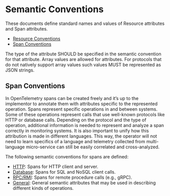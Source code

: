 # Semantic Conventions

These documents define standard names and values of Resource attributes and
Span attributes.

* [Resource Conventions](data-resource-semantic-conventions.md)
* [Span Conventions](#span-conventions)

The type of the attribute SHOULD be specified in the semantic convention
for that attribute. Array values are allowed for attributes. For
protocols that do not natively support array values such values MUST be
represented as JSON strings.

## Span Conventions

In OpenTelemetry spans can be created freely and it’s up to the implementor to
annotate them with attributes specific to the represented operation. Spans
represent specific operations in and between systems. Some of these operations
represent calls that use well-known protocols like HTTP or database calls.
Depending on the protocol and the type of operation, additional information
is needed to represent and analyze a span correctly in monitoring systems. It is
also important to unify how this attribution is made in different languages.
This way, the operator will not need to learn specifics of a language and
telemetry collected from multi-language micro-service can still be easily
correlated and cross-analyzed.

The following semantic conventions for spans are defined:

* [HTTP](data-http.md): Spans for HTTP client and server.
* [Database](data-database.md): Spans for SQL and NoSQL client calls.
* [RPC/RMI](data-rpc.md): Spans for remote procedure calls (e.g., gRPC).
* [General](data-span-general.md): General semantic attributes that may be used in describing different kinds of operations.
